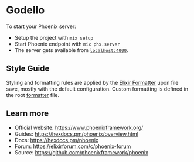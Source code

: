 # Godello

To start your Phoenix server:

- Setup the project with `mix setup`
- Start Phoenix endpoint with `mix phx.server`
- The server gets available from [`localhost:4000`](http://localhost:4000).

## Style Guide

Styling and formatting rules are applied by the [Elixir Formatter](https://hexdocs.pm/mix/master/Mix.Tasks.Format.html) upon file save, mostly with the default configuration. Custom formatting is defined in the root [formatter](./.formatter.exs) file.

## Learn more

- Official website: https://www.phoenixframework.org/
- Guides: https://hexdocs.pm/phoenix/overview.html
- Docs: https://hexdocs.pm/phoenix
- Forum: https://elixirforum.com/c/phoenix-forum
- Source: https://github.com/phoenixframework/phoenix
